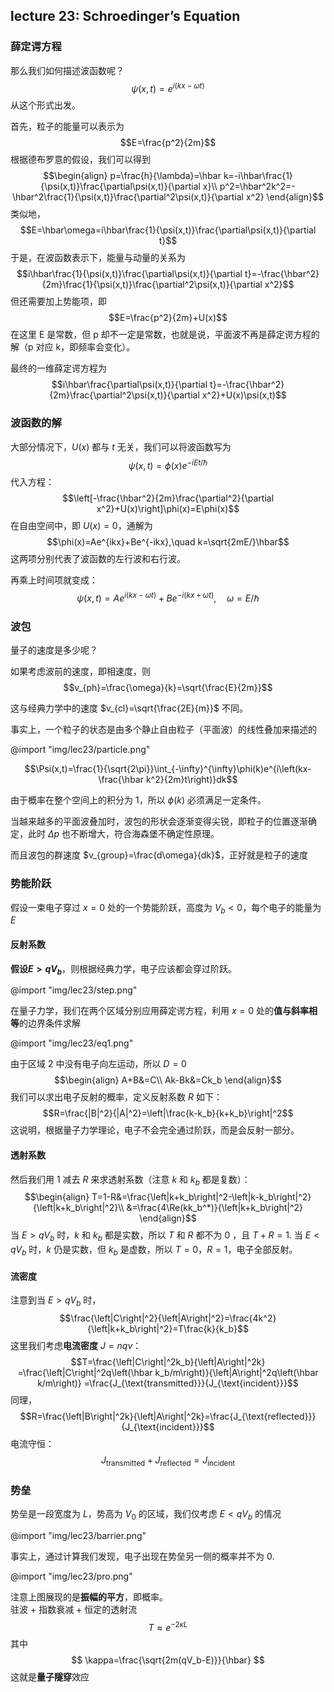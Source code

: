 ## lecture 23: Schroedinger’s Equation

### 薛定谔方程

那么我们如何描述波函数呢？
$$\psi(x, t)=e^{i(kx-\omega t)}$$
从这个形式出发。

首先，粒子的能量可以表示为
$$E=\frac{p^2}{2m}$$
根据德布罗意的假设，我们可以得到
$$\begin{align}
    p=\frac{h}{\lambda}=\hbar k=-i\hbar\frac{1}{\psi(x,t)}\frac{\partial\psi(x,t)}{\partial x}\\
    p^2=\hbar^2k^2=-\hbar^2\frac{1}{\psi(x,t)}\frac{\partial^2\psi(x,t)}{\partial x^2}
\end{align}$$
类似地，
$$E=\hbar\omega=i\hbar\frac{1}{\psi(x,t)}\frac{\partial\psi(x,t)}{\partial t}$$
于是，在波函数表示下，能量与动量的关系为
$$i\hbar\frac{1}{\psi(x,t)}\frac{\partial\psi(x,t)}{\partial t}=-\frac{\hbar^2}{2m}\frac{1}{\psi(x,t)}\frac{\partial^2\psi(x,t)}{\partial x^2}$$
但还需要加上势能项，即
$$E=\frac{p^2}{2m}+U(x)$$
在这里 E 是常数，但 p 却不一定是常数，也就是说，平面波不再是薛定谔方程的解（p 对应 k，即频率会变化）。

最终的一维薛定谔方程为
$$i\hbar\frac{\partial\psi(x,t)}{\partial t}=-\frac{\hbar^2}{2m}\frac{\partial^2\psi(x,t)}{\partial x^2}+U(x)\psi(x,t)$$

### 波函数的解

大部分情况下，$U(x)$ 都与 $t$ 无关，我们可以将波函数写为
$$\psi(x,t)=\phi(x)e^{-iEt/\hbar}$$
代入方程：
$$\left[-\frac{\hbar^2}{2m}\frac{\partial^2}{\partial x^2}+U(x)\right]\phi(x)=E\phi(x)$$
在自由空间中，即 $U(x)=0$，通解为
$$\phi(x)=Ae^{ikx}+Be^{-ikx},\quad k=\sqrt{2mE/}\hbar$$
这两项分别代表了波函数的左行波和右行波。

再乘上时间项就变成：
$$\psi(x,t)=Ae^{i(kx-\omega t)}+Be^{-i(kx+\omega t)},\quad\omega=E/\hbar$$

### 波包

量子的速度是多少呢？

如果考虑波前的速度，即相速度，则
$$v_{ph}=\frac{\omega}{k}=\sqrt{\frac{E}{2m}}$$

这与经典力学中的速度 $v_{cl}=\sqrt{\frac{2E}{m}}$ 不同。

事实上，一个粒子的状态是由多个静止自由粒子（平面波）的线性叠加来描述的

@import "img/lec23/particle.png"

$$\Psi(x,t)=\frac{1}{\sqrt{2\pi}}\int_{-\infty}^{\infty}\phi(k)e^{i\left(kx-\frac{\hbar k^2}{2m}t\right)}dk$$

由于概率在整个空间上的积分为 1，所以 $\phi(k)$ 必须满足一定条件。

当越来越多的平面波叠加时，波包的形状会逐渐变得尖锐，即粒子的位置逐渐确定，此时 $\Delta p$ 也不断增大，符合海森堡不确定性原理。

而且波包的群速度 $v_{group}=\frac{d\omega}{dk}$，正好就是粒子的速度

### 势能阶跃

假设一束电子穿过 $x=0$ 处的一个势能阶跃，高度为 $V_b<0$，每个电子的能量为 $E$

#### 反射系数

**假设$E>qV_b$**，则根据经典力学，电子应该都会穿过阶跃。

@import "img/lec23/step.png"

在量子力学，我们在两个区域分别应用薛定谔方程，利用 $x=0$ 处的**值与斜率相等**的边界条件求解

@import "img/lec23/eq1.png"

由于区域 2 中没有电子向左运动，所以 $D=0$
$$\begin{align}
    A+B&=C\\
    Ak-Bk&=Ck_b
\end{align}$$
我们可以求出电子反射的概率，定义反射系数 $R$ 如下：
$$R=\frac{|B|^2}{|A|^2}=\left|\frac{k-k_b}{k+k_b}\right|^2$$
这说明，根据量子力学理论，电子不会完全通过阶跃，而是会反射一部分。

#### 透射系数

然后我们用 $1$ 减去 $R$ 来求透射系数（注意 $k$ 和 $k_b$ 都是复数）：
$$\begin{align}
    T=1-R&=\frac{\left|k+k_b\right|^2-\left|k-k_b\right|^2}{\left|k+k_b\right|^2}\\
    &=\frac{4\Re(kk_b^*)}{\left|k+k_b\right|^2}
\end{align}$$
当 $E>qV_b$ 时，$k$ 和 $k_b$ 都是实数，所以 $T$ 和 $R$ 都不为 0 ，且 $T+R=1$.
当 $E<qV_b$ 时，$k$ 仍是实数，但 $k_b$ 是虚数，所以 $T=0$，$R=1$，电子全部反射。

#### 流密度

注意到当 $E>qV_b$ 时，
$$\frac{\left|C\right|^2}{\left|A\right|^2}=\frac{4k^2}{\left|k+k_b\right|^2}=T\frac{k}{k_b}$$
这里我们考虑**电流密度** $J=nqv$：
$$T=\frac{\left|C\right|^2k_b}{\left|A\right|^2k}
   =\frac{\left|C\right|^2q\left(\hbar k_b/m\right)}{\left|A\right|^2q\left(\hbar k/m\right)}
   =\frac{J_{\text{transmitted}}}{J_{\text{incident}}}$$
同理，$$R=\frac{\left|B\right|^2k}{\left|A\right|^2k}=\frac{J_{\text{reflected}}}{J_{\text{incident}}}$$
电流守恒：
$$J_{\text{transmitted}}+J_{\text{reflected}}=J_{\text{incident}}$$

### 势垒

势垒是一段宽度为 $L$，势高为 $V_0$ 的区域，我们仅考虑 $E<qV_b$ 的情况

@import "img/lec23/barrier.png"

事实上，通过计算我们发现，电子出现在势垒另一侧的概率并不为 0.

@import "img/lec23/pro.png"

注意上图展现的是**振幅的平方**，即概率。  
驻波 + 指数衰减 + 恒定的透射流
$$
    T\approx e^{-2\kappa L}
$$
其中
$$
    \kappa=\frac{\sqrt{2m(qV_b-E)}}{\hbar}
$$
这就是**量子隧穿**效应
